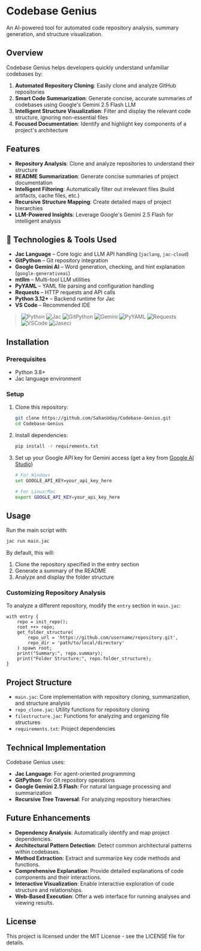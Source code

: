 # Codebase Genius

An AI-powered tool for automated code repository analysis, summary generation, and structure visualization.

## Overview

Codebase Genius helps developers quickly understand unfamiliar codebases by:

1. **Automated Repository Cloning**: Easily clone and analyze GitHub repositories
2. **Smart Code Summarization**: Generate concise, accurate summaries of codebases using Google's Gemini 2.5 Flash LLM
3. **Intelligent Structure Visualization**: Filter and display the relevant code structure, ignoring non-essential files
4. **Focused Documentation**: Identify and highlight key components of a project's architecture

## Features

- **Repository Analysis**: Clone and analyze repositories to understand their structure
- **README Summarization**: Generate concise summaries of project documentation
- **Intelligent Filtering**: Automatically filter out irrelevant files (build artifacts, cache files, etc.)
- **Recursive Structure Mapping**: Create detailed maps of project hierarchies
- **LLM-Powered Insights**: Leverage Google's Gemini 2.5 Flash for intelligent analysis

## 🔧 Technologies & Tools Used

* **Jac Language** – Core logic and LLM API handling (`jaclang`, `jac-cloud`)
* **GitPython** – Git repository integration
* **Google Gemini AI** – Word generation, checking, and hint explanation (`google-generativeai`)
* **mtllm** – Multi-tool LLM utilities
* **PyYAML** – YAML file parsing and configuration handling
* **Requests** – HTTP requests and API calls
* **Python 3.12+** – Backend runtime for Jac
* **VS Code** – Recommended IDE

> ![Python](https://img.shields.io/badge/python-3670A0?logo=python&logoColor=FFFF00)
> ![Jac](https://img.shields.io/badge/JacLang-%23009b77.svg?logoColor=white)
> ![GitPython](https://img.shields.io/badge/GitPython-%23F05032?logo=git&logoColor=white)
> ![Gemini](https://img.shields.io/badge/Gemini_AI-%2300AEEF?logo=google&logoColor=white)
> ![PyYAML](https://img.shields.io/badge/PyYAML-%23008BB9)
> ![Requests](https://img.shields.io/badge/Requests-%23000000)
> ![VSCode](https://img.shields.io/badge/VS%20Code-007ACC?logo=visualstudiocode&logoColor=white)
> ![Jaseci](https://img.shields.io/badge/Jaseci_Runtime-%23FF6600?logoColor=white)

## Installation

### Prerequisites

- Python 3.8+
- Jac language environment

### Setup

1. Clone this repository:
   ```bash
   git clone https://github.com/SahanUday/Codebase-Genius.git
   cd Codebase-Genius
   ```

2. Install dependencies:
   ```bash
   pip install -r requirements.txt
   ```

3. Set up your Google API key for Gemini access (get a key from [Google AI Studio](https://makersuite.google.com/))
   ```bash
   # For Windows
   set GOOGLE_API_KEY=your_api_key_here
   
   # For Linux/Mac
   export GOOGLE_API_KEY=your_api_key_here
   ```

## Usage

Run the main script with:

```bash
jac run main.jac
```

By default, this will:
1. Clone the repository specified in the entry section
2. Generate a summary of the README
3. Analyze and display the folder structure

### Customizing Repository Analysis

To analyze a different repository, modify the `entry` section in `main.jac`:

```jac
with entry {
    repo = init_repo();
    root ++> repo;
    get_folder_structure(
        repo_url = 'https://github.com/username/repository.git',
        repo_dir = 'path/to/local/directory'
    ) spawn root;
    print("Summary:", repo.summary);
    print("Folder Structure:", repo.folder_structure);
}
```

## Project Structure

- `main.jac`: Core implementation with repository cloning, summarization, and structure analysis
- `repo_clone.jac`: Utility functions for repository cloning
- `filestructure.jac`: Functions for analyzing and organizing file structures
- `requirements.txt`: Project dependencies

## Technical Implementation

Codebase Genius uses:
- **Jac Language**: For agent-oriented programming
- **GitPython**: For Git repository operations
- **Google Gemini 2.5 Flash**: For natural language processing and summarization
- **Recursive Tree Traversal**: For analyzing repository hierarchies

## Future Enhancements

- **Dependency Analysis**: Automatically identify and map project dependencies.
- **Architectural Pattern Detection**: Detect common architectural patterns within codebases.
- **Method Extraction**: Extract and summarize key code methods and functions.
- **Comprehensive Explanation**: Provide detailed explanations of code components and their interactions.
- **Interactive Visualization**: Enable interactive exploration of code structure and relationships.
- **Web-Based Execution**: Offer a web interface for running analyses and viewing results.

## License

This project is licensed under the MIT License - see the LICENSE file for details.
